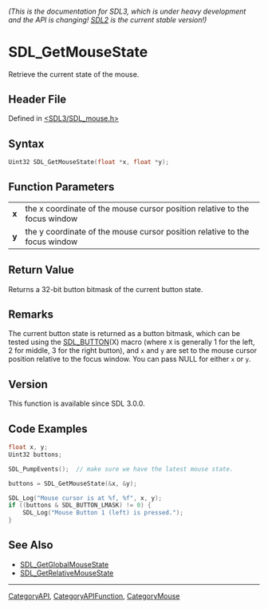 ###### (This is the documentation for SDL3, which is under heavy development and the API is changing! [SDL2](https://wiki.libsdl.org/SDL2/) is the current stable version!)
# SDL_GetMouseState

Retrieve the current state of the mouse.

## Header File

Defined in [<SDL3/SDL_mouse.h>](https://github.com/libsdl-org/SDL/blob/main/include/SDL3/SDL_mouse.h)

## Syntax

```c
Uint32 SDL_GetMouseState(float *x, float *y);

```

## Function Parameters

|           |                                                                            |
| --------- | -------------------------------------------------------------------------- |
| **x**     | the x coordinate of the mouse cursor position relative to the focus window |
| **y**     | the y coordinate of the mouse cursor position relative to the focus window |

## Return Value

Returns a 32-bit button bitmask of the current button state.

## Remarks

The current button state is returned as a button bitmask, which can be
tested using the [SDL_BUTTON](SDL_BUTTON)(X) macro (where `X` is generally
1 for the left, 2 for middle, 3 for the right button), and `x` and `y` are
set to the mouse cursor position relative to the focus window. You can pass
NULL for either `x` or `y`.

## Version

This function is available since SDL 3.0.0.

## Code Examples

```c++
float x, y;
Uint32 buttons;

SDL_PumpEvents();  // make sure we have the latest mouse state.

buttons = SDL_GetMouseState(&x, &y);

SDL_Log("Mouse cursor is at %f, %f", x, y);
if ((buttons & SDL_BUTTON_LMASK) != 0) {
    SDL_Log("Mouse Button 1 (left) is pressed.");
}
```

## See Also

* [SDL_GetGlobalMouseState](SDL_GetGlobalMouseState)
* [SDL_GetRelativeMouseState](SDL_GetRelativeMouseState)

----
[CategoryAPI](CategoryAPI), [CategoryAPIFunction](CategoryAPIFunction), [CategoryMouse](CategoryMouse)


